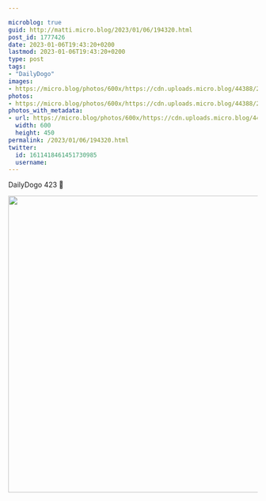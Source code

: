 ```yaml
---

microblog: true
guid: http://matti.micro.blog/2023/01/06/194320.html
post_id: 1777426
date: 2023-01-06T19:43:20+0200
lastmod: 2023-01-06T19:43:20+0200
type: post
tags:
- "DailyDogo"
images:
- https://micro.blog/photos/600x/https://cdn.uploads.micro.blog/44388/2023/628526a6dc.jpg
photos:
- https://micro.blog/photos/600x/https://cdn.uploads.micro.blog/44388/2023/628526a6dc.jpg
photos_with_metadata:
- url: https://micro.blog/photos/600x/https://cdn.uploads.micro.blog/44388/2023/628526a6dc.jpg
  width: 600
  height: 450
permalink: /2023/01/06/194320.html
twitter:
  id: 1611418461451730985
  username:
---
```

DailyDogo 423 🐶

<img src="/media/uploads/2023/628526a6dc.jpg" width="600" alt="" />
